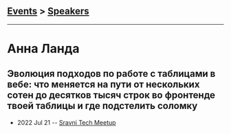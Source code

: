 ## [Events](../README.md) > [Speakers](../speakers.md)
---

# Анна Ланда

## Эволюция подходов по работе с таблицами в вебе: что меняется на пути от нескольких сотен до десятков тысяч строк во фронтенде твоей таблицы и где подстелить соломку
- 2022 Jul 21 -- [Sravni Tech Meetup](https://youtu.be/az6CMoO_mFM?t=2552)    
